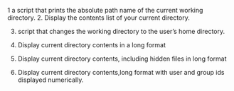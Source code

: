 1 a script that prints the absolute path name of the current working directory.
2. Display the contents list of your current directory.

3. script that changes the working directory to the user’s home directory.

4. Display current directory contents in a long format

5. Display current directory contents, including hidden files in long format

6. Display current directory contents,long format with user and group ids displayed numerically. 

